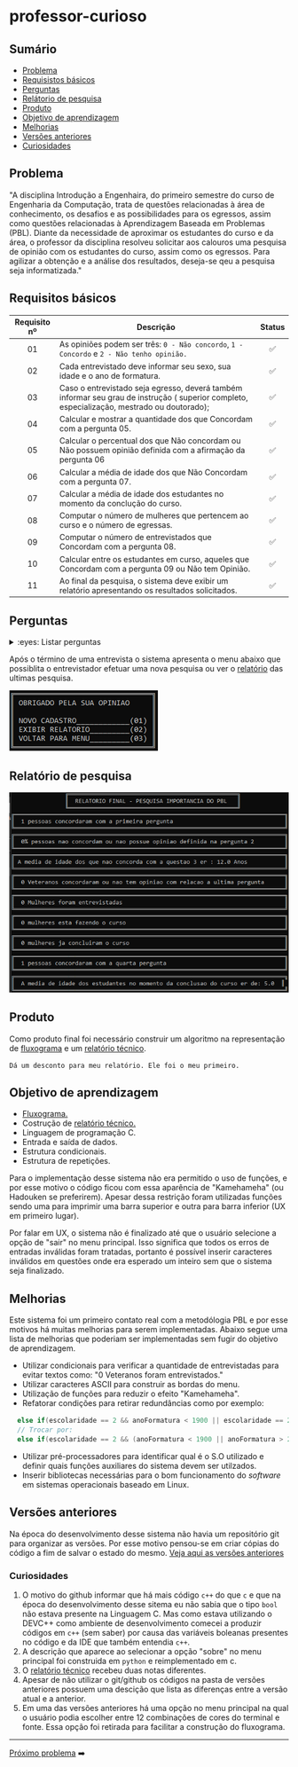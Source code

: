 # professor-curioso

## Sumário
- [Problema](#problema)
- [Requisistos básicos](#requisitos-básicos)
- [Perguntas](#perguntas)
- [Relátorio de pesquisa](#relatório-de-pesquisa)
- [Produto](#produto)
- [Objetivo de aprendizagem](#objetivo-de-aprendizagem)
- [Melhorias](#melhorias)
- [Versões anteriores](#versões-anteriores)
- [Curiosidades](#curiosidades)

## Problema

"A disciplina Introdução a Engenhaira, do primeiro semestre do curso de Engenharia da 
Computação, trata de questões relacionadas à área de conhecimento, os desafios e as 
possibilidades para os egressos, assim como questões relacionadas à Aprendizagem Baseada
em Problemas (PBL). Diante da necessidade de aproximar os estudantes do curso e da área,
o professor da disciplina resolveu solicitar aos calouros uma pesquisa de opinião com
os estudantes do curso, assim como os egressos. Para agilizar a obtenção e a análise dos 
resultados, deseja-se qeu a pesquisa seja informatizada."

## Requisitos básicos

| Requisito nº | Descrição | Status |
| :----------: | --------- | :----: |
| 01 | As opiniões podem ser três: `0 - Não concordo`,  `1 - Concordo` e `2 - Não tenho opinião.` | :white_check_mark:| 
| 02 | Cada entrevistado deve informar seu sexo, sua idade e o ano de formatura. | :white_check_mark: |
| 03 | Caso o entrevistado seja egresso, deverá também informar seu grau de instrução ( superior completo, especialização, mestrado ou doutorado); | :white_check_mark: |
| 04 | Calcular e mostrar a quantidade dos que Concordam com a pergunta 05. | :white_check_mark: |
| 05 | Calcular o percentual dos que Não concordam ou Não possuem opinião definida com a afirmação da pergunta 06 | :white_check_mark: |
| 06 | Calcular a média de idade dos que Não Concordam com a pergunta 07. | :white_check_mark: |
| 07 | Calcular a média de idade dos estudantes no momento da conclução do curso. | :white_check_mark: |
| 08 | Computar o número de mulheres que pertencem ao curso e o número de egressas. | :white_check_mark: |
| 09 | Computar o número de entrevistados que Concordam com a pergunta 08. | :white_check_mark: |
| 10 | Calcular entre os estudantes em curso, aqueles que Concordam com a pergunta 09 ou Não tem Opinião. | :white_check_mark: |
| 11 | Ao final da pesquisa, o sistema deve exibir um relatório apresentando os resultados solicitados. | :white_check_mark: |

## Perguntas
<details>
<summary>:eyes: Listar perguntas </summary>
  
| Pergunta nº | Pergunta | Intervalo válido de respostas |
| :---------: | -------- | ----------------------------- |
| 01 | Qual a sua idade? | 10 e 100 |
| 02 | Qual seu sexo? | 1 - Masculino<br>2 - Femenino<br>3 - Voltar|
| 03 | Veterando ou egresso? | 1 - Veterano<br> 2 - Egresso<br> 3 - Voltar |
| 04 | Que ano irá se formar (Se veterano) | entre 2017 e 2050  |
| 4.1 |  Qual é seu grau de escolaridade? | 1 - Especialização<br>2 - Graduado<br>3 - Mestrado<br>4 - Doutorado<br>5 - Voltar |
| 4.2 | Em que ano se formo? (Para egressos) | entre 1900 e 2017 | 
| 05 | Você concorda que o PBL ajuda na execução de seus trabalhos? | 0 - Não Concordo<br>1 - Concordo<br>2 - Não Tenho Opinião |
| 06 | Você concorda que o PBL é melhor que o método tradicional de ensino? | 0 - Não Concordo<br>1 - Concordo<br>2 - Não Tenho Opinião |
| 07 | O mercado de trabalho local é capaz de reter os profissionais formados nas áres de informática e engenharia? | 0 - Não Concordo<br>1 - Concordo<br>2 - Não Tenho Opinião |
| 08 | Voce concorda que os novos alunos desconhecem o PBL quando entram no curso? | 0 - Não Concordo<br>1 - Concordo<br>2 - Não Tenho Opinião |
| 09 | Concorda com a afirmação de que um aluno só consegue se adaptar com o PBL somente a partir do 4º semestre? | 0 - Não Concordo<br>1 - Concordo<br>2 - Não Tenho Opinião |
</details>

Após o término de uma entrevista o sistema apresenta o menu abaixo que possiblita o entrevistador 
efetuar uma nova pesquisa ou ver o [relatório](#relatório-de-pesquisa) das ultimas pesquisa.

![Menu resultados da pesquisa](https://github.com/UellingtonDamasceno/professor-curioso/blob/main/res/imagens/menu-fim-pesquisa.png)

## Relatório de pesquisa

![Relátorio](https://github.com/UellingtonDamasceno/professor-curioso/blob/main/res/imagens/resultados-pesquisas.png)

## Produto
Como produto final foi necessário construir um algoritmo na representação de
[fluxograma](https://github.com/UellingtonDamasceno/professor-curioso/blob/main/res/Fluxograma.pdf)
e um [relatório técnico](https://github.com/UellingtonDamasceno/professor-curioso/blob/main/res/Relat%C3%B3rio.pdf).

    Dá um desconto para meu relatório. Ele foi o meu primeiro. 
    
## Objetivo de aprendizagem
- [Fluxograma.](https://github.com/UellingtonDamasceno/professor-curioso/blob/main/res/Fluxograma.pdf)
- Costrução de [relatório técnico.](https://github.com/UellingtonDamasceno/professor-curioso/blob/main/res/Relat%C3%B3rio.pdf) 
- Linguagem de programação C.
- Entrada e saída de dados.
- Estrutura condicionais.
- Estrutura de repetições.

Para o implementação desse sistema não era permitido o uso de funções, e
por esse motivo o código ficou com essa aparência de "Kamehameha" (ou
Hadouken se preferirem). Apesar dessa restrição foram utilizadas funções
sendo uma para imprimir uma barra superior e outra para barra inferior
(UX em primeiro lugar).
      
Por falar em UX, o sistema não é finalizado até que o usuário selecione 
a opção de "sair" no menu principal. Isso significa que todos os erros de
entradas inválidas foram tratadas, portanto é possível inserir caracteres
inválidos em questões onde era esperado um inteiro sem que o sistema seja
finalizado.

## Melhorias
Este sistema foi um primeiro contato real com a metodólogia PBL e por esse 
motivos há muitas melhorias para serem implementadas. Abaixo segue uma lista
de melhorias que poderiam ser implementadas sem fugir do objetivo de 
aprendizagem.

- Utilizar condicionais para verificar a quantidade de entrevistadas para evitar textos como: "0 Veteranos foram entrevistados."
- Utilizar caracteres ASCII para construir as bordas do menu.
- Utilização de funções para reduzir o efeito "Kamehameha".
- Refatorar condições para retirar redundâncias como por exemplo:
```c
  else if(escolaridade == 2 && anoFormatura < 1900 || escolaridade == 2 && anoFormatura > 2017) // Linha 207
  // Trocar por:
  else if(escolaridade == 2 && (anoFormatura < 1900 || anoFormatura > 2017))
```
- Utilizar pré-processadores para identificar qual é o S.O utilizado e definir quais funções auxiliares do sistema devem ser utilzados. 
- Inserir bibliotecas necessárias para o bom funcionamento do _software_ em sistemas operacionais baseado em Linux.

## Versões anteriores
Na época do desenvolvimento desse sistema não havia um repositório git para organizar as versões. 
Por esse motivo pensou-se em criar cópias do código a fim de salvar o estado do mesmo.
[Veja aqui as versões anteriores](https://github.com/UellingtonDamasceno/professor-curioso/tree/main/Vers%C3%B5es%20anteriores)

### Curiosidades
1. O motivo do github informar que há mais código `c++` do que `c` e  que na época do desenvolvimento desse sitema eu
não sabia que o tipo `bool` não estava presente na Linguagem C. Mas como estava utilizando o DEVC++ como ambiente de desenvolvimento
comecei a produzir códigos em `c++` (sem saber) por causa das variáveis boleanas presentes no código e da IDE que também entendia `c++`. 
2. A descrição que aparece ao selecionar a opção "sobre" no menu principal foi construida em `python` e reimplementado em c.
3. O [relatório técnico](https://github.com/UellingtonDamasceno/professor-curioso/blob/main/res/Relat%C3%B3rio.pdf) recebeu duas notas diferentes.
4. Apesar de não utilizar o git/github os códigos na pasta de versões anteriores possuem uma descição que lista as diferenças entre a versão atual e a anterior.
5. Em uma das versões anteriores há uma opção no menu principal na qual o usuário podia escolher entre 12 combinações de cores do terminal e fonte. Essa opção foi retirada para facilitar a construção do fluxograma.

------
[Próximo problema](https://github.com/UellingtonDamasceno/leite-condensado/blob/main/README.md) :arrow_right:
